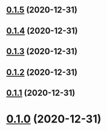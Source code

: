 ## [0.1.5](https://github.com/tyankatsu0105/css-houdini/compare/v0.1.2...v0.1.5) (2020-12-31)



## [0.1.4](https://github.com/tyankatsu0105/css-houdini/compare/v0.1.2...v0.1.4) (2020-12-31)



## [0.1.3](https://github.com/tyankatsu0105/css-houdini/compare/v0.1.2...v0.1.3) (2020-12-31)



## [0.1.2](https://github.com/tyankatsu0105/css-houdini/compare/v0.1.1...v0.1.2) (2020-12-31)



## [0.1.1](https://github.com/tyankatsu0105/css-houdini/compare/v0.0.8...v0.1.1) (2020-12-31)



# [0.1.0](https://github.com/tyankatsu0105/css-houdini/compare/v0.0.8...v0.1.0) (2020-12-31)



